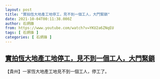 ```yaml
---
layout: post
title: "實拍恆大地產工地停工，見不到一個工人，大門緊鎖"
date: 2021-10-04T00:11:38.000Z
author: 石炳鋒
from: https://www.youtube.com/watch?v=YKU2a6ZNqEU
tags: [ 石炳锋 ]
categories: [ 石炳锋 ]
---
```

<!--1633306298000-->
[實拍恆大地產工地停工，見不到一個工人，大門緊鎖](https://www.youtube.com/watch?v=YKU2a6ZNqEU)
------

<div>
【貴州】一家恆大地產工地見不到一個工人，停工了。
</div>
